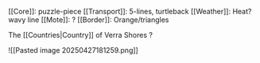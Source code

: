 [[Core]]: puzzle-piece
[[Transport]]: 5-lines, turtleback
[[Weather]]: Heat? wavy line
[[Mote]]: ?
[[Border]]: Orange/triangles

The [[Countries|Country]] of Verra Shores ?

![[Pasted image 20250427181259.png]]